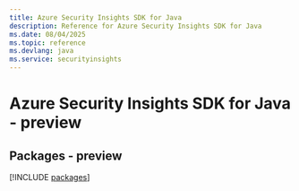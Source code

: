 ```yaml
---
title: Azure Security Insights SDK for Java
description: Reference for Azure Security Insights SDK for Java
ms.date: 08/04/2025
ms.topic: reference
ms.devlang: java
ms.service: securityinsights
---
```

# Azure Security Insights SDK for Java - preview
## Packages - preview
[!INCLUDE [packages](security-insights-index.md)]